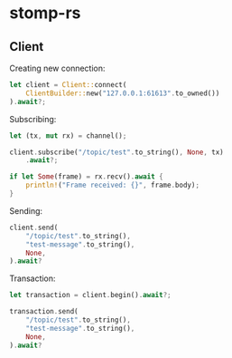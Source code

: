 # stomp-rs

## Client
Creating new connection:
```rust
let client = Client::connect(
    ClientBuilder::new("127.0.0.1:61613".to_owned())
).await?;
```

Subscribing:
```rust
let (tx, mut rx) = channel();

client.subscribe("/topic/test".to_string(), None, tx)
    .await?;

if let Some(frame) = rx.recv().await {
    println!("Frame received: {}", frame.body);
}
```

Sending:
```rust
client.send(
    "/topic/test".to_string(),
    "test-message".to_string(),
    None,
).await?
```

Transaction:
```rust
let transaction = client.begin().await?;

transaction.send(
    "/topic/test".to_string(),
    "test-message".to_string(),
    None,
).await?
```